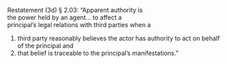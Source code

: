 Restatement (3d) § 2.03: “Apparent authority is  
the power held by an agent... to affect a  
principal’s legal relations with third parties when a

1. third party reasonably believes the actor has authority to act on behalf of the principal and
2. that belief is traceable to the principal’s manifestations.”
